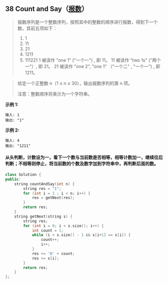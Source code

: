## 38 Count and Say（[报数](https://leetcode-cn.com/problems/Count-and-Say/)）

> 报数序列是一个整数序列，按照其中的整数的顺序进行报数，得到下一个数。其前五项如下：
>
> 1. 1
> 2. 11
> 3. 21
> 4. 1211
> 5. 111221
>    1 被读作  "one 1"  ("一个一") , 即 11。
>    11 被读作 "two 1s" ("两个一"）, 即 21。
>    21 被读作 "one 2",  "one 1" （"一个二" ,  "一个一") , 即 1211。

> 给定一个正整数 n（1 ≤ n ≤ 30），输出报数序列的第 n 项。
>
> 注意：整数顺序将表示为一个字符串。
>

**示例 1:**

```
输入: 1
输出: "1"
```

**示例 2:**

```
输入: 4
输出: "1211"
```

#### 从头判断，计数设为一，看下一个数与当前数是否相等，相等计数加一，继续往后判断；不相等则停止，将当前数的个数及数字加到字符串中，再判断后面的数。

```C++
class Solution {
public:
    string countAndSay(int n) {
        string res = "1";
        for (int i = 1 ; i < n; i++) {
            res = getNext(res);
        }
        return res;
    }
    string getNext(string s) {
        string res;
        for (int i = 0; i < s.size(); i++) {
            int count = 1;
            while (i < s.size() - 1 && s[i+1] == s[i]) {
                count++;
                i++;
            }
            res += '0' + count;
            res += s[i];
        }
        return res;
    }
};
```

